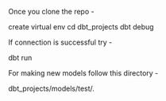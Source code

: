 Once you clone the repo -

create virtual env
cd dbt_projects
dbt debug

If connection is successful try - 

dbt run

For making new models follow this directory - 

dbt_projects/models/test/.
